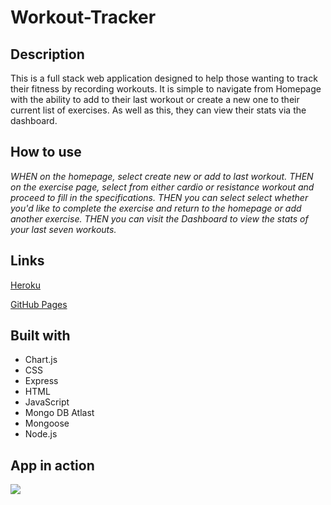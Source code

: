 # Workout-Tracker

## Description

This is a full stack web application designed to help those wanting to track their fitness by recording workouts. 
It is simple to navigate from Homepage with the ability to add to their last workout or create a new one to their current list of exercises.
As well as this, they can view their stats via the dashboard. 

## How to use

_WHEN on the homepage, select create new or add to last workout._
_THEN on the exercise page, select from either cardio or resistance workout and proceed to fill in the specifications._
_THEN you can select select whether you'd like to complete the exercise and return to the homepage or add another exercise._
_THEN you can visit the Dashboard to view the stats of your last seven workouts._

## Links
[Heroku](https://guarded-gorge-79785.herokuapp.com/)

[GitHub Pages](https://ffakih5.github.io/-Workout-Tracker/)

## Built with
- Chart.js
- CSS
- Express
- HTML
- JavaScript
- Mongo DB Atlast
- Mongoose
- Node.js

## App in action
<img src="https://user-images.githubusercontent.com/73615662/114293617-0a85fa80-9adb-11eb-92f4-062411f5cac0.mov">


